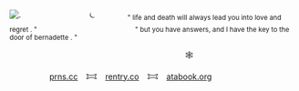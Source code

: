                                    ![.](https://files.catbox.moe/5pc5h8.png)
          ⏾    <sub>" life and death will always lead you into love and regret . "</sub>
             <sub>" but you have answers, and I have the key to the door of bernadette . "</sub>

                      🕸️ 

     [prns.cc](https://pronouns.cc/@chapelofashes) 𐂯 [rentry.co](https://rentry.co/dystopianhellscape) 𐂯 [atabook.org](https://inlovingirony.atabook.org/) 

